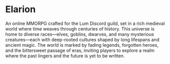 # Elarion
An online MMORPG crafted for the Lum Discord guild, set in a rich medieval world where time weaves through centuries of history. This universe is home to diverse races—elves, goblins, dwarves, and many mysterious creatures—each with deep-rooted cultures shaped by long lifespans and ancient magic. The world is marked by fading legends, forgotten heroes, and the bittersweet passage of eras, inviting players to explore a realm where the past lingers and the future is yet to be written.
